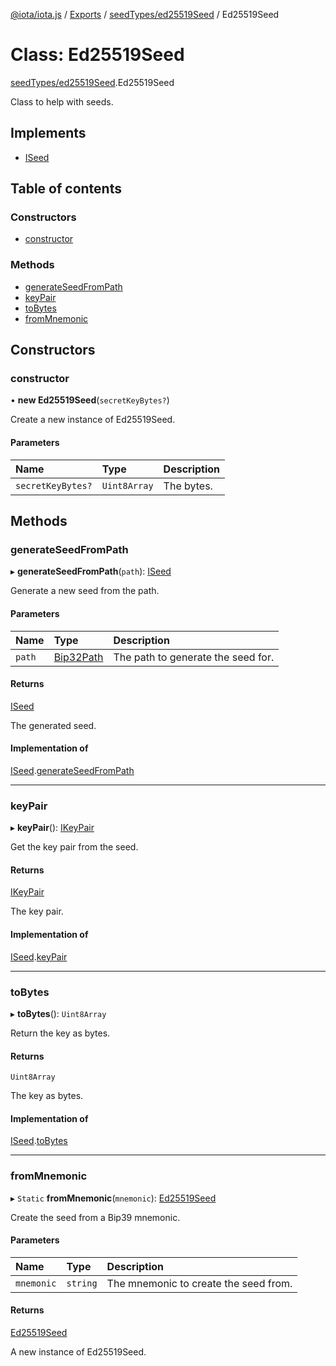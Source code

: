 [@iota/iota.js](../README.md) / [Exports](../modules.md) / [seedTypes/ed25519Seed](../modules/seedtypes_ed25519seed.md) / Ed25519Seed

# Class: Ed25519Seed

[seedTypes/ed25519Seed](../modules/seedtypes_ed25519seed.md).Ed25519Seed

Class to help with seeds.

## Implements

- [ISeed](../interfaces/models_iseed.iseed.md)

## Table of contents

### Constructors

- [constructor](seedtypes_ed25519seed.ed25519seed.md#constructor)

### Methods

- [generateSeedFromPath](seedtypes_ed25519seed.ed25519seed.md#generateseedfrompath)
- [keyPair](seedtypes_ed25519seed.ed25519seed.md#keypair)
- [toBytes](seedtypes_ed25519seed.ed25519seed.md#tobytes)
- [fromMnemonic](seedtypes_ed25519seed.ed25519seed.md#frommnemonic)

## Constructors

### constructor

• **new Ed25519Seed**(`secretKeyBytes?`)

Create a new instance of Ed25519Seed.

#### Parameters

| Name | Type | Description |
| :------ | :------ | :------ |
| `secretKeyBytes?` | `Uint8Array` | The bytes. |

## Methods

### generateSeedFromPath

▸ **generateSeedFromPath**(`path`): [ISeed](../interfaces/models_iseed.iseed.md)

Generate a new seed from the path.

#### Parameters

| Name | Type | Description |
| :------ | :------ | :------ |
| `path` | [Bip32Path](crypto_bip32path.bip32path.md) | The path to generate the seed for. |

#### Returns

[ISeed](../interfaces/models_iseed.iseed.md)

The generated seed.

#### Implementation of

[ISeed](../interfaces/models_iseed.iseed.md).[generateSeedFromPath](../interfaces/models_iseed.iseed.md#generateseedfrompath)

___

### keyPair

▸ **keyPair**(): [IKeyPair](../interfaces/models_ikeypair.ikeypair.md)

Get the key pair from the seed.

#### Returns

[IKeyPair](../interfaces/models_ikeypair.ikeypair.md)

The key pair.

#### Implementation of

[ISeed](../interfaces/models_iseed.iseed.md).[keyPair](../interfaces/models_iseed.iseed.md#keypair)

___

### toBytes

▸ **toBytes**(): `Uint8Array`

Return the key as bytes.

#### Returns

`Uint8Array`

The key as bytes.

#### Implementation of

[ISeed](../interfaces/models_iseed.iseed.md).[toBytes](../interfaces/models_iseed.iseed.md#tobytes)

___

### fromMnemonic

▸ `Static` **fromMnemonic**(`mnemonic`): [Ed25519Seed](seedtypes_ed25519seed.ed25519seed.md)

Create the seed from a Bip39 mnemonic.

#### Parameters

| Name | Type | Description |
| :------ | :------ | :------ |
| `mnemonic` | `string` | The mnemonic to create the seed from. |

#### Returns

[Ed25519Seed](seedtypes_ed25519seed.ed25519seed.md)

A new instance of Ed25519Seed.
